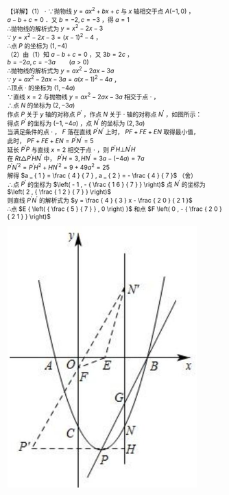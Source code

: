 【详解】（1） $\cdot$ ∵抛物线 $y = a x ^ { 2 } + b x + c$ 与 $x$ 轴相交于点 $A ( - 1 , 0 )$ ，  
$\textstyle a - b + c = 0$ ．又 $b = - 2 , c = - 3$ ，得 $a = 1$   
∴抛物线的解析式为 $y { = } x ^ { 2 } - 2 x - 3$   
∵ $y = x ^ { 2 } - 2 x - 3 = ( x - 1 ) ^ { 2 } - 4$ ，  
∴点 $P$ 的坐标为 $( 1 , - 4 )$   
（2）由（1）知 $a - b + c = 0$ ，又 $3 b = 2 c$ ，  
$b = - 2 a , c = - 3 a \qquad ( a > 0 )$   
∴抛物线的解析式为 $y = a x ^ { 2 } - 2 a x - 3 a$   
∵ $y = a x ^ { 2 } - 2 a x - 3 a = a \left( x - 1 \right) ^ { 2 } - 4 a$ ，  
∴顶点 $\cdot$ 的坐标为 $( 1 , - 4 a )$   
∵直线 $x = 2$ 与抛物线 $y = a x ^ { 2 } - 2 a x - 3 a$ 相交于点 $\cdot$ ，  
∴点 $N$ 的坐标为 $( 2 , - 3 a )$   
作点 $P$ 关于 $y$ 轴的对称点 $P ^ { \prime }$ ，作点 $N$ 关于 $\cdot$ 轴的对称点 $N ^ { \prime }$ ，如图所示：  
得点 $P ^ { \prime }$ 的坐标为 $( - 1 , - 4 a )$ ，点 $N ^ { \prime }$ 的坐标为 $( 2 , 3 a )$   
当满足条件的点 $\cdot$ ， $F$ 落在直线 $P ^ { \prime } N ^ { \prime }$ 上时， $P F + F E + E N$ 取得最小值，  
此时， $P F + F E + E N = P ^ { \prime } N ^ { \prime } = 5$   
延长 $P ^ { \prime } P$ 与直线 $x = 2$ 相交于点 $\cdot$ ，则 $P ^ { \prime } H \bot N ^ { \prime } H$   
在 $R t \triangle P ^ { \prime } H N ^ { \prime }$ 中， $P ^ { \prime } H = 3 , H N ^ { \prime } = 3 a - ( - 4 a ) = 7 a$   
$P ^ { \prime } N ^ { \prime 2 } = P ^ { \prime } H ^ { 2 } + H N ^ { \prime 2 } = 9 + 4 9 a ^ { 2 } = 2 5$   
解得 $a _ { 1 } = \frac { 4 } { 7 } , a _ { 2 } = - \frac { 4 } { 7 }$ （舍）  
∴点 $P ^ { \prime }$ 的坐标为 $\left( - 1 , - { \frac { 1 6 } { 7 } } \right)$ 点 $N ^ { \prime }$ 的坐标为 $\left( 2 , { \frac { 1 2 } { 7 } } \right)$   
则直线 $P ^ { \prime } N ^ { \prime }$ 的解析式为 $y = \frac { 4 } { 3 } x - \frac { 2 0 } { 2 1 }$   
∴点 $E { \left( { \frac { 5 } { 7 } } , 0 \right) }$ 和点 $F \left( 0 , - { \frac { 2 0 } { 2 1 } } \right)$

![](<../../qs_image_DB/专题2-7_二次函数中的最值问题（解析版）/0742f4f4002c09d86c0659c08bec3660704cd9e80d221b2fe5496ac1dec73bec.jpg>)
